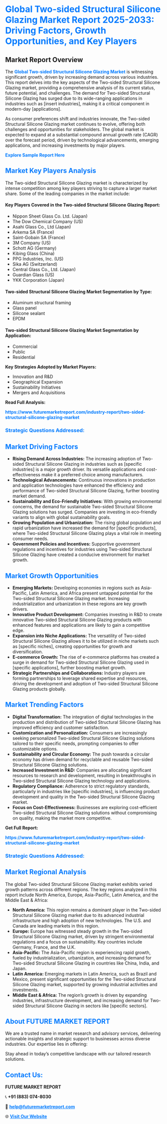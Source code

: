 <h1 style="color: #007BFF;">Global Two-sided Structural Silicone Glazing Market Report 2025-2033: Driving Factors, Growth Opportunities, and Key Players</h1>

<section id="overview">
<h2>Market Report Overview</h2>
<p>The <a href="https://www.futuremarketreport.com/industry-report/two-sided-structural-silicone-glazing-market" style="color: #007BFF; text-decoration: none;"><strong>Global Two-sided Structural Silicone Glazing Market</strong></a> is witnessing significant growth, driven by increasing demand across various industries. This report delves into the key aspects of the Two-sided Structural Silicone Glazing market, providing a comprehensive analysis of its current status, future potential, and challenges. The demand for Two-sided Structural Silicone Glazing has surged due to its wide-ranging applications in industries such as [insert industries], making it a critical component in modern-day [applications].</p>
<p>As consumer preferences shift and industries innovate, the Two-sided Structural Silicone Glazing market continues to evolve, offering both challenges and opportunities for stakeholders. The global market is expected to expand at a substantial compound annual growth rate (CAGR) over the forecast period, driven by technological advancements, emerging applications, and increasing investments by major players.</p>
</section>

<section id="overview">
<p><a href="https://www.futuremarketreport.com/request-sample/reportId=86458" style="color: #007BFF; text-decoration: none;"><strong>Explore Sample Report Here</strong></a></p>
</section>

<section id="key-players">
<h2 style="color: #007BFF;">Market Key Players Analysis</h2>
<p>The Two-sided Structural Silicone Glazing market is characterized by intense competition among key players striving to capture a larger market share. Some of the leading companies in the market include:</p>
<h4>Key Players Covered in the Two-sided Structural Silicone Glazing Report:</h4>
<ul><li>Nippon Sheet Glass Co. Ltd. (Japan)</li><li>The Dow Chemical Company (US)</li><li>Asahi Glass Co., Ltd (Japan)</li><li>Arkema SA (France)</li><li>Saint-Gobain SA (France)</li><li>3M Company (US)</li><li>Schott AG (Germany)</li><li>Kibing Glass (China)</li><li>PPG Industries, Inc. (US)</li><li>Sika AG (Switzerland)</li><li>Central Glass Co., Ltd. (Japan)</li><li>Guardian Glass (US)</li><li>YKK Corporation (Japan)</li></ul>
<h4>Two-sided Structural Silicone Glazing Market Segmentation by Type:</h4>
<ul><li>Aluminum structural framing</li><li>Glass panel</li><li>Silicone sealant</li><li>EPDM</li></ul>

<h4>Two-sided Structural Silicone Glazing Market Segmentation by Application:</h4>
<ul><li>Commercial</li><li>Public</li><li>Residential</li></ul>
<p><strong>Key Strategies Adopted by Market Players:</strong></p>
<ul>
<li>Innovation and R&D</li>
<li>Geographical Expansion</li>
<li>Sustainability Initiatives</li>
<li>Mergers and Acquisitions</li>
</ul>
</section>

<section>
<p><strong>Read Full Analysis: </strong></p><a href="https://www.futuremarketreport.com/industry-report/two-sided-structural-silicone-glazing-market" style="color: #007BFF; text-decoration: none;"><strong>https://www.futuremarketreport.com/industry-report/two-sided-structural-silicone-glazing-market</strong></a>
<h3 style="color: #007BFF;">Strategic Questions Addressed:</h3>
</section>

<section id="driving-factors">
<h2 style="color: #007BFF;">Market Driving Factors</h2>
<ul>
<li><strong>Rising Demand Across Industries:</strong> The increasing adoption of Two-sided Structural Silicone Glazing in industries such as [specific industries] is a major growth driver. Its versatile applications and cost-effectiveness make it a preferred choice among manufacturers.</li>
<li><strong>Technological Advancements:</strong> Continuous innovations in production and application technologies have enhanced the efficiency and performance of Two-sided Structural Silicone Glazing, further boosting market demand.</li>
<li><strong>Sustainability and Eco-Friendly Initiatives:</strong> With growing environmental concerns, the demand for sustainable Two-sided Structural Silicone Glazing solutions has surged. Companies are investing in eco-friendly variants to align with global sustainability goals.</li>
<li><strong>Growing Population and Urbanization:</strong> The rising global population and rapid urbanization have increased the demand for [specific products], where Two-sided Structural Silicone Glazing plays a vital role in meeting consumer needs.</li>
<li><strong>Government Policies and Incentives:</strong> Supportive government regulations and incentives for industries using Two-sided Structural Silicone Glazing have created a conducive environment for market growth.</li>
</ul>
</section>

<section id="growth-opportunities">
<h2 style="color: #007BFF;">Market Growth Opportunities</h2>
<ul>
<li><strong>Emerging Markets:</strong> Developing economies in regions such as Asia-Pacific, Latin America, and Africa present untapped potential for the Two-sided Structural Silicone Glazing market. Increasing industrialization and urbanization in these regions are key growth drivers.</li>
<li><strong>Innovative Product Development:</strong> Companies investing in R&D to create innovative Two-sided Structural Silicone Glazing products with enhanced features and applications are likely to gain a competitive edge.</li>
<li><strong>Expansion into Niche Applications:</strong> The versatility of Two-sided Structural Silicone Glazing allows it to be utilized in niche markets such as [specific niches], creating opportunities for growth and diversification.</li>
<li><strong>E-commerce Growth:</strong> The rise of e-commerce platforms has created a surge in demand for Two-sided Structural Silicone Glazing used in [specific applications], further boosting market growth.</li>
<li><strong>Strategic Partnerships and Collaborations:</strong> Industry players are forming partnerships to leverage shared expertise and resources, driving the development and adoption of Two-sided Structural Silicone Glazing products globally.</li>
</ul>
</section>

<section id="trending-factors">
<h2 style="color: #007BFF;">Market Trending Factors</h2>
<ul>
<li><strong>Digital Transformation:</strong> The integration of digital technologies in the production and distribution of Two-sided Structural Silicone Glazing has improved efficiency and customer satisfaction.</li>
<li><strong>Customization and Personalization:</strong> Consumers are increasingly seeking personalized Two-sided Structural Silicone Glazing solutions tailored to their specific needs, prompting companies to offer customizable options.</li>
<li><strong>Sustainability and Circular Economy:</strong> The push towards a circular economy has driven demand for recyclable and reusable Two-sided Structural Silicone Glazing solutions.</li>
<li><strong>Increased Investment in R&D:</strong> Companies are allocating significant resources to research and development, resulting in breakthroughs in Two-sided Structural Silicone Glazing technology and applications.</li>
<li><strong>Regulatory Compliance:</strong> Adherence to strict regulatory standards, particularly in industries like [specific industries], is influencing product development and quality in the Two-sided Structural Silicone Glazing market.</li>
<li><strong>Focus on Cost-Effectiveness:</strong> Businesses are exploring cost-efficient Two-sided Structural Silicone Glazing solutions without compromising on quality, making the market more competitive.</li>
</ul>
</section>

<section>
<p><strong>Get Full Report: </strong></p><a href="https://www.futuremarketreport.com/industry-report/two-sided-structural-silicone-glazing-market" style="color: #007BFF; text-decoration: none;"><strong>https://www.futuremarketreport.com/industry-report/two-sided-structural-silicone-glazing-market</strong></a>
<h3 style="color: #007BFF;">Strategic Questions Addressed:</h3>
</section>


<section id="regional-analysis">
<h2 style="color: #007BFF;">Market Regional Analysis</h2>
<p>The global Two-sided Structural Silicone Glazing market exhibits varied growth patterns across different regions. The key regions analyzed in this report include North America, Europe, Asia-Pacific, Latin America, and the Middle East & Africa:</p>
<ul>
<li><strong>North America:</strong> This region remains a dominant player in the Two-sided Structural Silicone Glazing market due to its advanced industrial infrastructure and high adoption of new technologies. The U.S. and Canada are leading markets in this region.</li>
<li><strong>Europe:</strong> Europe has witnessed steady growth in the Two-sided Structural Silicone Glazing market, driven by stringent environmental regulations and a focus on sustainability. Key countries include Germany, France, and the U.K.</li>
<li><strong>Asia-Pacific:</strong> The Asia-Pacific region is experiencing rapid growth, fueled by industrialization, urbanization, and increasing demand for Two-sided Structural Silicone Glazing in countries like China, India, and Japan.</li>
<li><strong>Latin America:</strong> Emerging markets in Latin America, such as Brazil and Mexico, present significant opportunities for the Two-sided Structural Silicone Glazing market, supported by growing industrial activities and investments.</li>
<li><strong>Middle East & Africa:</strong> The region’s growth is driven by expanding industries, infrastructure development, and increasing demand for Two-sided Structural Silicone Glazing in sectors like [specific sectors].</li>
</ul>
</section>

<footer>
<h2 style="color: #007BFF;">About FUTURE MARKET REPORT</h2>
<p>We are a trusted name in market research and advisory services, delivering actionable insights and strategic support to businesses across diverse industries. Our expertise lies in offering:</p>

<p>Stay ahead in today’s competitive landscape with our tailored research solutions.</p>

<h2 style="color: #007BFF;">Contact Us:</h2>
<p><strong>FUTURE MARKET REPORT</strong></p>
<p>📞 <strong>+91 (883) 074-8030</strong></p>
<p>📧 <strong><a href="mailto:help@futuremarketreport.com" style="color: #007BFF;">help@futuremarketreport.com</a></strong></p>
<p>🌐 <strong><a href="https://www.futuremarketreport.com/" style="color: #007BFF;">Visit Our Website</a></strong></p>
</footer>